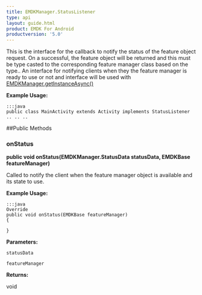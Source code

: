 ```yaml
---
title: EMDKManager.StatusListener
type: api
layout: guide.html
product: EMDK For Android
productversion: '5.0'
---
```



This is the interface for the callback to notify the status of the feature object request.
 On a successful, the feature object will be returned and this must be type casted to the 
 corresponding feature manager class based on the type..
 An interface for notifying clients when they the feature manager is ready to use or not
 and interface will be used with [ EMDKManager.getInstanceAsync()](../EMDKManager#getinstanceasync)
 
 

**Example Usage:**
	
	:::java	
	public class MainActivity extends Activity implements StatusListener
	.. .. ..
	


##Public Methods

### onStatus

**public void onStatus(EMDKManager.StatusData statusData, EMDKBase featureManager)**

Called to notify the client when the feature manager object is available and its state to use.
 
 

**Example Usage:**
	
	:::java	
	Override
	public void onStatus(EMDKBase featureManager)
	{
	
	}


**Parameters:**

`statusData`

`featureManager`

**Returns:**

void


